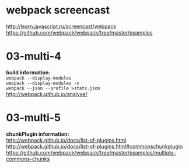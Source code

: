 # webpack screencast
http://learn.javascript.ru/screencast/webpack <br>
https://github.com/webpack/webpack/tree/master/examples <br>

# 03-multi-4
**build information:** <br>
`webpack --display-modules` <br>
`webpack --display-modules -v` <br>
`webpack --json --profile >stats.json` <br>
http://webpack.github.io/analyse/ <br>

# 03-multi-5
**chunkPlugin information:** <br>
http://webpack.github.io/docs/list-of-plugins.html <br>
http://webpack.github.io/docs/list-of-plugins.html#commonschunkplugin <br>
https://github.com/webpack/webpack/tree/master/examples/multiple-commons-chunks <br>
